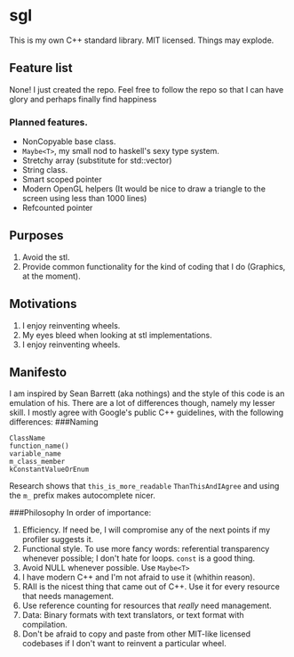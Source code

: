 sgl
===

This is my own C++ standard library. MIT licensed. Things may explode.

Feature list
------------
None! I just created the repo. Feel free to follow the repo so that I can have glory and perhaps finally find happiness

### Planned features.
* NonCopyable base class.
* `Maybe<T>`, my small nod to haskell's sexy type system.
* Stretchy array (substitute for std::vector)
* String class.
* Smart scoped pointer
* Modern OpenGL helpers (It would be nice to draw a triangle to the screen using less than 1000 lines)
* Refcounted pointer

Purposes
--------
1. Avoid the stl.
2. Provide common functionality for the kind of coding that I do (Graphics, at the moment).

Motivations
-----------
1. I enjoy reinventing wheels.
2. My eyes bleed when looking at stl implementations.
3. I enjoy reinventing wheels.

Manifesto
---------
I am inspired by Sean Barrett (aka nothings) and the style of this code is an emulation of his.
There are a lot of differences though, namely my lesser skill.
I mostly agree with Google's public C++ guidelines, with the following differences:
###Naming
```
ClassName
function_name()
variable_name
m_class_member
kConstantValueOrEnum
```
Research shows that `this_is_more_readable` `ThanThisAndIAgree` and using the `m_` prefix makes autocomplete nicer.

###Philosophy
In order of importance:

1. Efficiency. If need be, I will compromise any of the next points if my profiler suggests it.
2. Functional style. To use more fancy words: referential transparency whenever possible; I don't hate for loops. `const` is a good thing.
3. Avoid NULL whenever possible. Use `Maybe<T>`
4. I have modern C++ and I'm not afraid to use it (whithin reason).
5. RAII is the nicest thing that came out of C++. Use it for every resource that needs management.
6. Use reference counting for resources that *really* need management.
7. Data: Binary formats with text translators, or text format with compilation.
8. Don't be afraid to copy and paste from other MIT-like licensed codebases if I don't want to reinvent a particular wheel.
